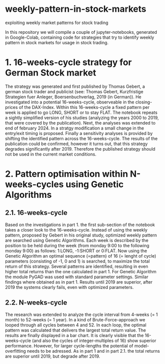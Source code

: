 # weekly-pattern-in-stock-markets
exploiting weekly market patterns for stock trading

In this repository we will compile a couple of jupyter-notebooks, generated in Google-Colab, containing code for strategies that try to identify weekly pattern in stock markets for usage in stock trading. 

# 1. 16-weeks-cycle strategy for German Stock market
The strategy was generated and first published by Thomas Gebert, a german stock trader and publicist (see: Thomas Gebert, Kurzfristige Strategien fuer Anleger, Boersenbuchverlag, 2019 (in German)).  He investigated into a potential 16-weeks-cycle, observeable in the closing-prices of the DAX-Index. Within this 16-weeks-cycle a fixed pattern per week is applied to go LONG, SHORT or to stay FLAT. The notebook repeats a sightly simplified version of his studies (analyzing the years 2000 to 2019, that were covered by the publication). Next, the analyses was extended to end of february 2024. In a stratgy modification a small change in the entry/exit timing is proposed. Finally a sensitivity analyses is provided by shifting the identified pattern across the 16-weeks-cycle. 
The results of the publication could be confirmed, however it turns out, that this strategy degrades significantly after 2019. Therefore the published strategy should not be used in the current market conditions. 

# 2. Pattern optimisation within N-weeks-cycles using Genetic Algorithms
## 2.1. 16-weeks-cycle 
Based on the investigations in part 1. the first sub-section of the notebook takes a closer look to the 16-weeks-cycle. Instead of using the weekly pattern, proposed by Gebert in his original study, optimized weekly pattern are searched using Genetic Algorithms. Each week is described by the position to be held during the week (from monday 9:00 to the following monday 9:00) as follows: 1:LONG, -1:SHORT or 0:FLAT. Now using the Genetic Algorithm an optimal sequence (=pattern) of 16 (= lenght of cycle) parameters (consisting of -1, 0 and 1) is searched, to maximize the total return of this strategy. Several patterns are identified, resulting in even higher total returns than the one calculated in part 1. For Genetic Algorithm the module PyGAD was used with standard parameter settings. 
Similar findings where obtained as in part 1. Results until 2019 are superior, after 2019 the systems clearly fails, even with optimized parameters.  
## 2.2. N-weeks-cycle
The research was extended to analyze the cycle interval from 4-weeks (= 1 month) to 52-weeks (= 1 year). In a kind of Brute-Force-approach we looped through all cycles between 4 and 52. In each loop, the optimal pattern was calculated that delivers the largest total return value. The results are finally displayed in a bar chart. It is clearly visible that the 16-weeks-cycle (and also the cycles of integer-multiples of 16) show superior performance. However, for larger cycle-lengths the potential of model-overfitting needs to be adressed. As in part 1 and in part 2.1. the total returns are superior until 2019, but degrade after 2019.     
